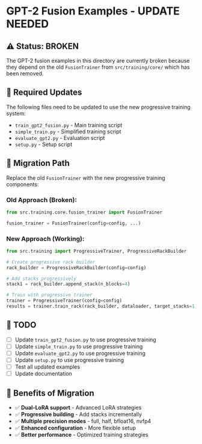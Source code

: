 # GPT-2 Fusion Examples - UPDATE NEEDED

## ⚠️ Status: BROKEN

The GPT-2 fusion examples in this directory are currently broken because they depend on the old `FusionTrainer` from `src/training/core/` which has been removed.

## 🔧 Required Updates

The following files need to be updated to use the new progressive training system:

- `train_gpt2_fusion.py` - Main training script
- `simple_train.py` - Simplified training script  
- `evaluate_gpt2.py` - Evaluation script
- `setup.py` - Setup script

## 🚀 Migration Path

Replace the old `FusionTrainer` with the new progressive training components:

### Old Approach (Broken):
```python
from src.training.core.fusion_trainer import FusionTrainer

fusion_trainer = FusionTrainer(config=config, ...)
```

### New Approach (Working):
```python
from src.training import ProgressiveTrainer, ProgressiveRackBuilder

# Create progressive rack builder
rack_builder = ProgressiveRackBuilder(config=config)

# Add stacks progressively
stack1 = rack_builder.append_stack(n_blocks=4)

# Train with progressive trainer
trainer = ProgressiveTrainer(config=config)
results = trainer.train_rack(rack_builder, dataloader, target_stacks=1)
```

## 📝 TODO

- [ ] Update `train_gpt2_fusion.py` to use progressive training
- [ ] Update `simple_train.py` to use progressive training
- [ ] Update `evaluate_gpt2.py` to use progressive training
- [ ] Update `setup.py` to use progressive training
- [ ] Test all updated examples
- [ ] Update documentation

## 🎯 Benefits of Migration

- ✅ **Dual-LoRA support** - Advanced LoRA strategies
- ✅ **Progressive building** - Add stacks incrementally
- ✅ **Multiple precision modes** - full, half, bfloat16, nvfp4
- ✅ **Enhanced configuration** - More flexible setup
- ✅ **Better performance** - Optimized training strategies
